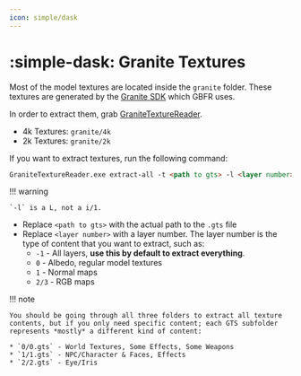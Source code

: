 ```yaml
---
icon: simple/dask
---
```


# :simple-dask: Granite Textures

Most of the model textures are located inside the `granite` folder. These textures are generated by the [Granite SDK](https://unity.com/products/granite-sdk) which GBFR uses.

In order to extract them, grab [GraniteTextureReader](https://github.com/Nenkai/GraniteTextureReader).

* 4k Textures: `granite/4k`
* 2k Textures: `granite/2k`

If you want to extract textures, run the following command:

``` markdown title="Command"
GraniteTextureReader.exe extract-all -t <path to gts> -l <layer number>
```

!!! warning

    `-l` is a L, not a i/1.

* Replace `<path to gts>` with the actual path to the `.gts` file
* Replace `<layer number>` with a layer number. The layer number is the type of content that you want to extract, such as:
    * `-1` - All layers, **use this by default to extract everything**.
    * `0` - Albedo, regular model textures
    * `1` - Normal maps
    * `2/3` - RGB maps

!!! note

    You should be going through all three folders to extract all texture contents, but if you only need specific content; each GTS subfolder represents *mostly* a different kind of content:

    * `0/0.gts` - World Textures, Some Effects, Some Weapons
    * `1/1.gts` - NPC/Character & Faces, Effects
    * `2/2.gts` - Eye/Iris